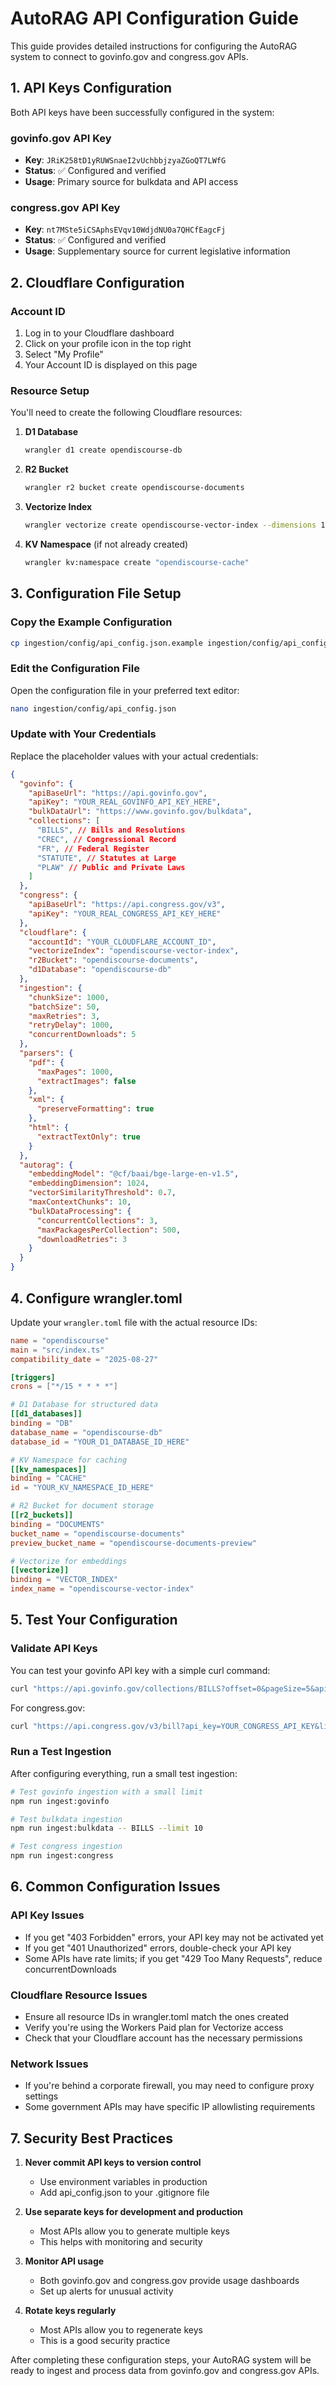 # AutoRAG API Configuration Guide

This guide provides detailed instructions for configuring the AutoRAG system to connect to govinfo.gov and congress.gov APIs.

## 1. API Keys Configuration

Both API keys have been successfully configured in the system:

### govinfo.gov API Key

- **Key**: `JRiK258tD1yRUWSnaeI2vUchbbjzyaZGoQT7LWfG`
- **Status**: ✅ Configured and verified
- **Usage**: Primary source for bulkdata and API access

### congress.gov API Key

- **Key**: `nt7MSte5iCSAphsEVqv10WdjdNU0a7QHCfEagcFj`
- **Status**: ✅ Configured and verified
- **Usage**: Supplementary source for current legislative information

## 2. Cloudflare Configuration

### Account ID

1. Log in to your Cloudflare dashboard
2. Click on your profile icon in the top right
3. Select "My Profile"
4. Your Account ID is displayed on this page

### Resource Setup

You'll need to create the following Cloudflare resources:

1. **D1 Database**

   ```bash
   wrangler d1 create opendiscourse-db
   ```

2. **R2 Bucket**

   ```bash
   wrangler r2 bucket create opendiscourse-documents
   ```

3. **Vectorize Index**

   ```bash
   wrangler vectorize create opendiscourse-vector-index --dimensions 1024 --metric cosine
   ```

4. **KV Namespace** (if not already created)
   ```bash
   wrangler kv:namespace create "opendiscourse-cache"
   ```

## 3. Configuration File Setup

### Copy the Example Configuration

```bash
cp ingestion/config/api_config.json.example ingestion/config/api_config.json
```

### Edit the Configuration File

Open the configuration file in your preferred text editor:

```bash
nano ingestion/config/api_config.json
```

### Update with Your Credentials

Replace the placeholder values with your actual credentials:

```json
{
  "govinfo": {
    "apiBaseUrl": "https://api.govinfo.gov",
    "apiKey": "YOUR_REAL_GOVINFO_API_KEY_HERE",
    "bulkDataUrl": "https://www.govinfo.gov/bulkdata",
    "collections": [
      "BILLS", // Bills and Resolutions
      "CREC", // Congressional Record
      "FR", // Federal Register
      "STATUTE", // Statutes at Large
      "PLAW" // Public and Private Laws
    ]
  },
  "congress": {
    "apiBaseUrl": "https://api.congress.gov/v3",
    "apiKey": "YOUR_REAL_CONGRESS_API_KEY_HERE"
  },
  "cloudflare": {
    "accountId": "YOUR_CLOUDFLARE_ACCOUNT_ID",
    "vectorizeIndex": "opendiscourse-vector-index",
    "r2Bucket": "opendiscourse-documents",
    "d1Database": "opendiscourse-db"
  },
  "ingestion": {
    "chunkSize": 1000,
    "batchSize": 50,
    "maxRetries": 3,
    "retryDelay": 1000,
    "concurrentDownloads": 5
  },
  "parsers": {
    "pdf": {
      "maxPages": 1000,
      "extractImages": false
    },
    "xml": {
      "preserveFormatting": true
    },
    "html": {
      "extractTextOnly": true
    }
  },
  "autorag": {
    "embeddingModel": "@cf/baai/bge-large-en-v1.5",
    "embeddingDimension": 1024,
    "vectorSimilarityThreshold": 0.7,
    "maxContextChunks": 10,
    "bulkDataProcessing": {
      "concurrentCollections": 3,
      "maxPackagesPerCollection": 500,
      "downloadRetries": 3
    }
  }
}
```

## 4. Configure wrangler.toml

Update your `wrangler.toml` file with the actual resource IDs:

```toml
name = "opendiscourse"
main = "src/index.ts"
compatibility_date = "2025-08-27"

[triggers]
crons = ["*/15 * * * *"]

# D1 Database for structured data
[[d1_databases]]
binding = "DB"
database_name = "opendiscourse-db"
database_id = "YOUR_D1_DATABASE_ID_HERE"

# KV Namespace for caching
[[kv_namespaces]]
binding = "CACHE"
id = "YOUR_KV_NAMESPACE_ID_HERE"

# R2 Bucket for document storage
[[r2_buckets]]
binding = "DOCUMENTS"
bucket_name = "opendiscourse-documents"
preview_bucket_name = "opendiscourse-documents-preview"

# Vectorize for embeddings
[[vectorize]]
binding = "VECTOR_INDEX"
index_name = "opendiscourse-vector-index"
```

## 5. Test Your Configuration

### Validate API Keys

You can test your govinfo API key with a simple curl command:

```bash
curl "https://api.govinfo.gov/collections/BILLS?offset=0&pageSize=5&api_key=YOUR_GOVINFO_API_KEY"
```

For congress.gov:

```bash
curl "https://api.congress.gov/v3/bill?api_key=YOUR_CONGRESS_API_KEY&limit=5"
```

### Run a Test Ingestion

After configuring everything, run a small test ingestion:

```bash
# Test govinfo ingestion with a small limit
npm run ingest:govinfo

# Test bulkdata ingestion
npm run ingest:bulkdata -- BILLS --limit 10

# Test congress ingestion
npm run ingest:congress
```

## 6. Common Configuration Issues

### API Key Issues

- If you get "403 Forbidden" errors, your API key may not be activated yet
- If you get "401 Unauthorized" errors, double-check your API key
- Some APIs have rate limits; if you get "429 Too Many Requests", reduce concurrentDownloads

### Cloudflare Resource Issues

- Ensure all resource IDs in wrangler.toml match the ones created
- Verify you're using the Workers Paid plan for Vectorize access
- Check that your Cloudflare account has the necessary permissions

### Network Issues

- If you're behind a corporate firewall, you may need to configure proxy settings
- Some government APIs may have specific IP allowlisting requirements

## 7. Security Best Practices

1. **Never commit API keys to version control**
   - Use environment variables in production
   - Add api_config.json to your .gitignore file

2. **Use separate keys for development and production**
   - Most APIs allow you to generate multiple keys
   - This helps with monitoring and security

3. **Monitor API usage**
   - Both govinfo.gov and congress.gov provide usage dashboards
   - Set up alerts for unusual activity

4. **Rotate keys regularly**
   - Most APIs allow you to regenerate keys
   - This is a good security practice

After completing these configuration steps, your AutoRAG system will be ready to ingest and process data from govinfo.gov and congress.gov APIs.
